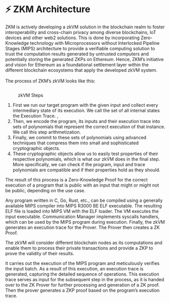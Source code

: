 # ⚡ ZKM Architecture

ZKM is actively developing a zkVM solution in the blockchain realm to foster interoperability and cross-chain privacy among diverse blockchains, IoT devices and other web2 solutions. This is done by incorporating Zero-Knowledge technology with Microprocessors without Interlocked Pipeline Stages (MIPS) architecture to provide a verifiable computing solution to trust the computation results generated by untrusted computers and potentially storing the generated ZKPs on Ethereum. Hence, ZKM’s initiative and vision for Ethereum as a foundational settlement layer within the different blockchain ecosystems that apply the developed zkVM system.\
\
The process of ZKM’s zkVM looks like this:&#x20;

<figure><img src="https://lh7-us.googleusercontent.com/N78wJcHcsM26I--8A1uk8e64wOEv_ShGoLAEgV7ZhLG3X75D9xDo9TKf_0IrS5FLQ6-4ADXDbQ2GU6B2t9xAwkGLsrVFg2fbrzwRkrjTvxU_SH6cPShXSv5US6rojzjGECcsZXNGngraZTqhI8mNaPo" alt=""><figcaption><p>zkVM Steps</p></figcaption></figure>

1. First we run our target program with the given input and collect every intermediary state of its execution. We call the set of all internal states the Execution Trace. ,&#x20;
2. Then, we encode the program, its inputs and their execution trace into sets of polynomials that represent the correct execution of that instance. We call this step arithmetization.&#x20;
3. Finally, we commit to these sets of polynomials using advanced techniques that compress them into small and sophisticated cryptographic objects.&#x20;
4. These cryptographic objects allow us to easily test properties of their respective polynomials, which is what our zkVM does in the final step. More specifically, we can check if the program, input and trace polynomials are compatible and if their properties hold as they should.

The result of this process is a Zero-Knowledge Proof for the correct execution of a program that is public with an input that might  or might not be public, depending on the use case.

Any program written in C, Go, Rust, etc., can be compiled using a generally available MIPS compiler into MIPS R3000 BE ELF executable. The resulting ELF file is loaded into MIPS VM with the ELF loader. The VM executes the input executable. Communication Manager implements syscalls handlers, which can be used by the MIPS program during execution. Finally, the zkVM generates an execution trace for the Prover. The Prover then creates a ZK Proof.

The zkVM will consider different blockchain nodes as its computations and enable them to process their private transactions and provide a ZKP to prove the validity of their results.

It carries out the execution of the MIPS program and meticulously verifies the input batch. As a result of this execution, an execution trace is generated, capturing the detailed sequence of operations. This execution trace serves as input for the subsequent step in the process, as it is handed over to the ZK Prover for further processing and generation of a ZK proof. Then the prover generates a ZKP proof based on the program’s execution trace.
